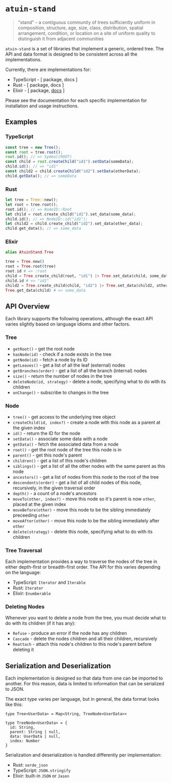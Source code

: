 # `atuin-stand`

> "stand" - a contiguous community of trees sufficiently uniform in composition, structure, age, size, class, distribution, spatial arrangement, condition, or location on a site of uniform quality to distinguish it from adjacent communities

`atuin-stand` is a set of libraries that implement a generic, ordered tree. The API and data format is designed to be consistent across all the implementations.

Currently, there are implementations for:

* TypeScript - [ package, docs ]
* Rust - [ package, docs ]
* Elixir - [ package, [docs](https://hexdocs.pm/atuin_stand/AtuinStand.Tree.html) ]

Please see the documentation for each specific implementation for installation and usage instructions.

## Examples

### TypeScript

```typescript
const tree = new Tree();
const root = tree.root();
root.id(); // => Symbol(ROOT)
const child = root.createChild("id1").setData(someData);
child.id(); // => "id1"
const child2 = child.createChild("id2").setData(otherData);
child.getData(); // => someData
```

### Rust

```rust
let tree = Tree::new();
let root = tree.root();
root.id(); // => NodeID::Root
let child = root.create_child("id1").set_data(some_data);
child.id(); // => NodeID::id("id1");
let child2 = child.create_child("id2").set_data(other_data);
child.get_data(); // => some_data
```

### Elixir

```elixir
alias AtuinStand.Tree

tree = Tree.new()
root = Tree.root(tree)
root.id # => :root
child = Tree.create_child(root, "id1") |> Tree.set_data(child, some_data)
child.id # => "id1"
child2 = Tree.create_child(child, "id2") |> Tree.set_data(child2, other_data)
Tree.get_data(child) # => some_data
```

## API Overview

Each library supports the following operations, although the exact API varies slightly based on language idioms and other factors.

### Tree

* `getRoot()` - get the root node
* `hasNode(id)` - check if a node exists in the tree
* `getNode(id)` - fetch a node by its ID
* `getLeaves()` - get a list of all the leaf (external) nodes
* `getBranches(order)` - get a list of all the branch (internal) nodes
* `size()` - return the number of nodes in the tree
* `deleteNode(id, strategy)` - delete a node, specifying what to do with its children
* `onChange()` - subscribe to changes in the tree

### Node

* `tree()` - get access to the underlying tree object
* `createChild(id, index?)` - create a node with this node as a parent at the given index
* `id()` - return the ID for the node
* `setData()` - associate some data with a node
* `getData()` - fetch the associated data from a node
* `root()` - get the root node of the tree this node is in
* `parent()` - get this node's parent
* `children()` - get a list of this node's children
* `siblings()` - get a list of all the other nodes with the same parent as this node
* `ancestors()` - get a list of nodes from this node to the root of the tree
* `descendents(order)` - get a list of all child nodes of this node, recursively, in the given traversal order
* `depth()` - a count of a node's ancestors
* `moveTo(other, index?)` - move this node so it's parent is now `other`, placed at the given index
* `moveBefore(other)` - move this node to be the sibling immediately preceeding `other`
* `moveAfter(other)` - move this node to be the sibling immediately after `other`
* `delete(strategy)` - delete this node, specifying what to do with its children

### Tree Traversal

Each implementation provides a way to traverse the nodes of the tree in either depth-first or breadth-first order. The API for this varies depending on the language:

* TypeScript: `Iterator` and `Iterable`
* Rust: `Iterator`
* Elixir: `Enumberable`

### Deleting Nodes

Whenever you want to delete a node from the tree, you must decide what to do with its children (if it has any):

* `Refuse` - produce an error if the node has any children
* `Cascade` - delete the nodes children and all their children, recursively
* `Reattach` - attach this node's children to this node's parent before deleting it

## Serialization and Deserialization

Each implementation is designed so that data from one can be imported to another. For this reason, data is limited to information that can be serialized to JSON.

The exact type varies per language, but in general, the data format looks like this:

```
type Tree<UserData> = Map<String, TreeNode<UserData>>

type TreeNode<UserData> = {
  id: String,
  parent: String | null,
  data: UserData | null,
  index: Number
}
```

Serialization and deserialization is handled differently per implementation:

* Rust: `serde_json`
* TypeScript: `JSON.stringify`
* Elixir: built-in `JSON` or `Jason`
